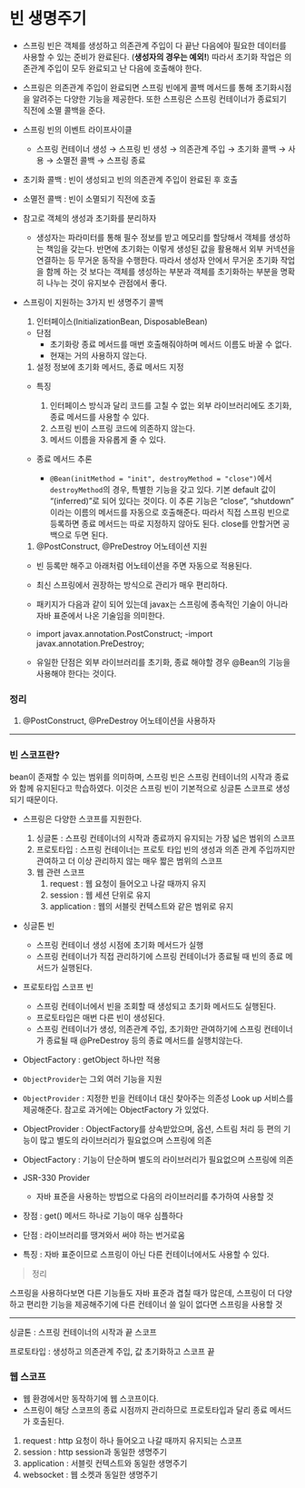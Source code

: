 # 빈 생명주기

- 스프링 빈은 객체를 생성하고 의존관계 주입이 다 끝난 다음에야 필요한 데이터를 사용할 수 있는 준비가 완료된다. (**생성자의 경우는 예외!**)
따라서 초기화 작업은 의존관계 주입이 모두 완료되고 난 다음에 호출해야 한다.
- 스프링은 의존관계 주입이 완료되면 스프링 빈에게 콜백 메서드를 통해 초기화시점을 알려주는 다양한 기능을 제공한다. 또한 스프링은 스프링 컨테이너가 종료되기 직전에 소멸 콜백을 준다.
- 스프링 빈의 이벤트 라이프사이클
    - 스프링 컨테이너 생성 → 스프링 빈 생성 → 의존관계 주입 → 초기화 콜백 → 사용 → 소멸전 콜백 →  스프링 종료

- 초기화 콜백 : 빈이 생성되고 빈의 의존관계 주입이 완료된 후  호출
- 소멸전 콜백 : 빈이 소멸되기 직전에 호출

- 참고로 객체의 생성과 초기화를 분리하자
    - 생성자는 파라미터를 통해 필수 정보를 받고 메모리를 할당해서 객체를 생성하는 책임을 갖는다. 반면에 초기화는 이렇게 생성된 값을 활용해서 외부 커넥션을 연결하는 등 무거운 동작을 수행한다. 따라서 생성자 안에서 무거운 초기화 작업을 함께 하는 것 보다는 객체를 생성하는 부분과 객체를 초기화하는 부분을 명확히 나누는 것이 유지보수 관점에서 좋다.

- 스프링이 지원하는 3가지 빈 생명주기 콜백
    1. 인터페이스(InitializationBean, DisposableBean)
    
    - 단점
        - 초기화랑 종료 메서드를 매번 호출해줘야하며 메서드 이름도 바꿀 수 없다.
        - 현재는 거의 사용하지 않는다.
    1. 설정 정보에 초기화 메서드, 종료 메서드 지정
    
    - 특징
        1. 인터페이스 방식과 달리 코드를 고칠 수 없는 외부 라이브러리에도 초기화, 종료 메서드를 사용할 수 있다. 
        2. 스프링 빈이 스프링 코드에 의존하지 않는다. 
        3. 메서드 이름을 자유롭게 줄 수 있다. 
        
    - 종료 메서드 추론
        - `@Bean(initMethod = "init", destroyMethod = "close")`에서 `destroyMethod`의 경우, 특별한 기능을 갖고 있다. 기본 default 값이 “(inferred)”로 되어 있다는 것이다. 이 추론 기능은 “close”, “shutdown” 이라는 이름의 메서드를 자동으로 호출해준다. 따라서 직접 스프링 빈으로 등록하면 종료 메서드는 따로 지정하지 않아도 된다. close를 안할거면 공백으로 두면 된다.
    1. @PostConstruct, @PreDestroy 어노테이션 지원
    
    - 빈 등록만 해주고 아래처럼 어노테이션을 주면 자동으로 적용된다.
    
    - 최신 스프링에서 권장하는 방식으로 관리가 매우 편리하다.
    - 패키지가 다음과 같이 되어 있는데 javax는 스프링에 종속적인 기술이 아니라 자바 표준에서 나온 기술임을 의미한다. 
    - import javax.annotation.PostConstruct;
     -import javax.annotation.PreDestroy;
    - 유일한 단점은 외부 라이브러리를 초기화, 종료 해야할 경우 @Bean의 기능을 사용해야 한다는 것이다.
    

### 정리

1. @PostConstruct, @PreDestroy 어노테이션을 사용하자

---

### 빈 스코프란?

bean이 존재할 수 있는 범위를 의미하며, 
스프링 빈은 스프링 컨테이너의 시작과 종료와 함께 유지된다고 학습하였다. 이것은 스프링 빈이 기본적으로 싱글톤 스코프로 생성되기 때문이다. 

- 스프링은 다양한 스코프를 지원한다.
    1. 싱글톤 : 스프링 컨테이너의 시작과 종료까지 유지되는 가장 넓은 범위의 스코프
    2. 프로토타입 : 스프링 컨테이너는 프로토 타입 빈의 생성과 의존 관계 주입까지만 관여하고 더 이상 관리하지 않는 매우 짧은 범위의 스코프
    3. 웹 관련 스코프
        1. request : 웹 요청이 들어오고 나갈 때까지 유지
        2. session : 웹 세션 단위로 유지
        3. application : 웹의 서블릿 컨텍스트와 같은 범위로 유지
        
- 싱글톤 빈
    - 스프링 컨테이너 생성 시점에 초기화 메서드가 실행
    - 스프링 컨테이너가 직접 관리하기에 스프링 컨테이너가 종료될 때 빈의 종료 메서드가 실행된다.
- 프로토타입 스코프 빈
    - 스프링 컨테이너에서 빈을 조회할 때 생성되고 초기화 메서드도 실행된다.
    - 프로토타입은 매번 다른 빈이 생성된다.
    - 스프링 컨테이너가 생성, 의존관계 주입, 초기화만 관여하기에 스프링 컨테이너가 종료될 때 @PreDestroy 등의 종료 메서드를 실행치않는다.

- ObjectFactory : getObject 하나만 적용

- `ObjectProvider`는 그외 여러 기능을 지원

- `ObjectProvider` : 지정한 빈을 컨테이너 대신 찾아주는 의존성 Look up 서비스를 제공해준다. 참고로 과거에는 ObjectFactory 가 있었다.

- ObjectProvider :  ObjectFactory를 상속받았으며, 옵션, 스트림 처리 등 편의 기능이 많고 별도의 라이브러리가 필요없으며 스프링에 의존
- ObjectFactory : 기능이 단순하며 별도의 라이브러리가 필요없으며 스프링에 의존

- JSR-330 Provider
    - 자바 표준을 사용하는 방법으로 다음의 라이브러리를 추가하여 사용할 것

- 장점 : get() 메서드 하나로 기능이 매우 심플하다
- 단점 : 라이브러리를 땡겨와서 써야 하는 번거로움
- 특징 : 자바 표준이므로 스프링이 아닌 다른 컨테이너에서도 사용할 수 있다.

> 정리
> 

스프링을 사용하다보면 다른 기능들도 자바 표준과 겹칠 때가 많은데, 스프링이 더 다양하고 편리한 기능을 제공해주기에 다른 컨테이너 쓸 일이 없다면 스프링을 사용할 것

---

싱글톤 : 스프링 컨테이너의 시작과 끝 스코프

프로토타입 : 생성하고 의존관계 주입, 값 초기화하고 스코프 끝

### 웹 스코프

- 웹 환경에서만 동작하기에 웹 스코프이다.
- 스프링이 해당 스코프의 종료 시점까지 관리하므로 프로토타입과 달리 종료 메서드가 호출된다.

1. request : http 요청이 하나 들어오고 나갈 때까지 유지되는 스코프
2. session : http session과 동일한 생명주기
3. application : 서블릿 컨텍스트와 동일한 생명주기
4. websocket : 웹 소켓과 동일한 생명주기
